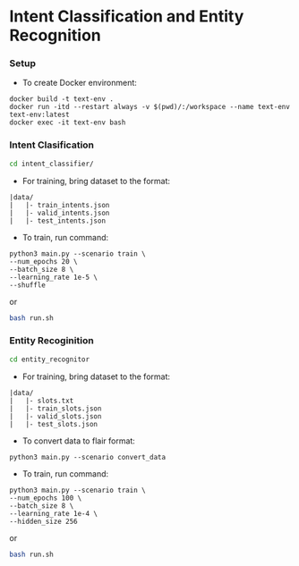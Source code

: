 # Intent Classification and Entity Recognition

### Setup 

- To create Docker environment:
```
docker build -t text-env .
docker run -itd --restart always -v $(pwd)/:/workspace --name text-env text-env:latest
docker exec -it text-env bash
```

### Intent Clasification

```bash
cd intent_classifier/
```

- For training, bring dataset to the format:
```
|data/
|   |- train_intents.json
|   |- valid_intents.json
|   |- test_intents.json
```


- To train, run command:
```
python3 main.py --scenario train \
--num_epochs 20 \
--batch_size 8 \
--learning_rate 1e-5 \
--shuffle
```

or 
```bash
bash run.sh
```

### Entity Recoginition

```bash
cd entity_recognitor
```

- For training, bring dataset to the format:
```
|data/
|   |- slots.txt
|   |- train_slots.json
|   |- valid_slots.json
|   |- test_slots.json
```

- To convert data to flair format: 
```
python3 main.py --scenario convert_data
```

- To train, run command:
```
python3 main.py --scenario train \
--num_epochs 100 \
--batch_size 8 \
--learning_rate 1e-4 \
--hidden_size 256
```

or
```bash
bash run.sh
```